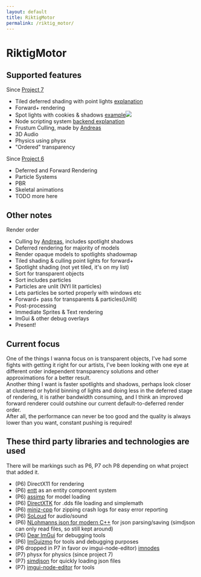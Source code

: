 ```yaml
---
layout: default
title: RiktigMotor
permalink: /riktig_motor/
---
```


RiktigMotor
===========

Supported features
-----------
Since [Project 7](/project/7/)
* Tiled deferred shading with point lights [explanation](/project7/update/2021/04/07/project7-point-lights.html)
* Forward+ rendering
* Spot lights with cookies & shadows <a class="link" href="/images/project7_spotlight_shadow_and_cookie.gif">example<img class="preview" src="/images/project7_spotlight_shadow_and_cookie.gif"></a>
* Node scripting system [backend explanation](/project7/update/2021/04/11/node-system.html)
* Frustum Culling, made by [Andreas](https://www.andreasrunsjo.com/cullingsystem)
* 3D Audio
* Physics using physx
* "Ordered" transparency  

Since [Project 6](/project/6/)
* Deferred and Forward Rendering 
* Particle Systems
* PBR
* Skeletal animations
* TODO more here

Other notes
-----------
Render order
* Culling by [Andreas](https://www.andreasrunsjo.com/cullingsystem), includes spotlight shadows
* Deferred rendering for majority of models
* Render opaque models to spotlights shadowmap
* Tiled shading & culling point lights for forward+
* Spotlight shading (not yet tiled, it's on my list)
* Sort for transparent objects
* Sort includes particles
* Particles are unlit (NYI lit particles)
* Lets particles be sorted properly with windows etc
* Forward+ pass for transparents & particles(Unlit)
* Post-processing
* Immediate Sprites & Text rendering
* ImGui & other debug overlays
* Present!

Current focus
-----------
One of the things I wanna focus on is transparent objects, I've had some fights with getting it right for our artists, I've been looking with one eye at different order independent transparency solutions and other approximations for a better result.  
Another thing I want is faster spotlights and shadows, perhaps look closer at clustered or hybrid binning of lights and doing less in the deferred stage of rendering, it is rather bandwidth consuming, and I think an improved forward renderer could outshine our current default-to-deferred render order.  
After all, the performance can never be too good and the quality is always lower than you want, constant pushing is required!  

These third party libraries and technologies are used
-----------
There will be markings such as P6, P7 och P8 depending on what project that added it.
* (P6) DirectX11 for rendering
* (P6) [entt](https://github.com/skypjack/entt) as an entity component system 
* (P6) [assimp](http://assimp.org/) for model loading
* (P6) [DirectXTK](https://github.com/Microsoft/DirectXTK) for .dds file loading and simplemath
* (P6) [miniz-cpp](https://github.com/tfussell/miniz-cpp) for zipping crash logs for easy error reporting
* (P6) [SoLoud](https://sol.gfxile.net/soloud/) for audio/sound
* (P6) [NLohmanns json for modern C++](https://github.com/nlohmann/json) for json parsing/saving (simdjson can only read files, so still kept around)
* (P6) [Dear ImGui](https://github.com/ocornut/imgui) for debugging tools
* (P6) [ImGuizmo](https://github.com/CedricGuillemet/ImGuizmo) for tools and debugging purposes
* (P6 dropped in P7 in favor ov imgui-node-editor) [imnodes](https://github.com/Nelarius/imnodes)
* (P7) physx for physics (since project 7)
* (P7) [simdjson](https://simdjson.org/) for quickly loading json files
* (P7) [imgui-node-editor](https://github.com/thedmd/imgui-node-editor) for tools